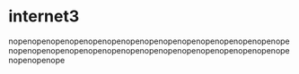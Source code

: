# internet3
nopenopenopenopenopenopenopenopenopenopenopenopenopenopenopenopenopenopenopenopenopenopenopenopenopenopenopenopenopenopenopenopenope
